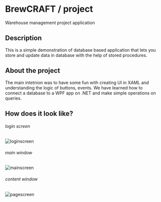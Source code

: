 # BrewCRAFT / project

Warehouse management project application
## Description
This is a simple demonstration of database based application that lets you store and update data in database with the help of stored procedures.
## About the project
The main intetnion was to have some fun with creating UI in XAML and understanding the logic of buttons, events.
We have learned how to connect a database to a WPF app on .NET and make simple operations on queries.
## How does it look like?
###### login screen
![loginscreen](https://user-images.githubusercontent.com/98351892/172948320-36952274-a262-4f85-b238-12220f500b9b.PNG)
###### main window
![mainscreen](https://user-images.githubusercontent.com/98351892/172947815-46b151d7-e2f2-45c4-83a0-14478db08c01.PNG)
###### content window
![pagescreen](https://user-images.githubusercontent.com/98351892/172948330-179617a5-be16-4d25-afb6-a451f74c1f2f.PNG)
